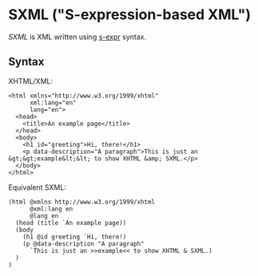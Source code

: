 # SXML ("S-expression-based XML")

*SXML* is XML written using [s-expr](https://en.wikipedia.org/wiki/S-expression) syntax.

## Syntax

XHTML/XML:

```
<html xmlns="http://www.w3.org/1999/xhtml"
      xml:lang="en"
      lang="en">
  <head>
    <title>An example page</title>
  </head>
  <body>
    <h1 id="greeting">Hi, there!</h1>
    <p data-description="A paragraph">This is just an &gt;&gt;example&lt;&lt; to show XHTML &amp; SXML.</p>
  </body>
</html>
```

Equivalent SXML:
```
(html @xmlns http://www.w3.org/1999/xhtml
      @xml:lang en
      @lang en
  (head (title `An example page))
  (body
    (h1 @id greeting `Hi, there!)
    (p @data-description "A paragraph"
      `This is just an >>example<< to show XHTML & SXML.)
  )
)
```